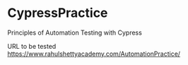 # CypressPractice

Principles of Automation Testing with Cypress 

URL to be tested https://www.rahulshettyacademy.com/AutomationPractice/
